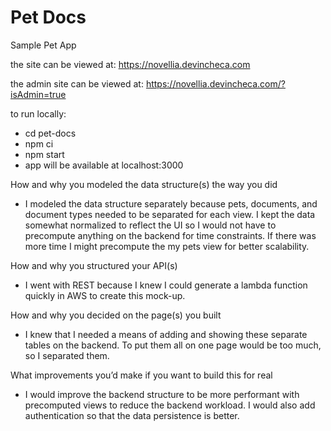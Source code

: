 # Pet Docs
Sample Pet App

the site can be viewed at: https://novellia.devincheca.com

the admin site can be viewed at: https://novellia.devincheca.com/?isAdmin=true

to run locally:
- cd pet-docs
- npm ci
- npm start
- app will be available at localhost:3000


How and why you modeled the data structure(s) the way you did
- I modeled the data structure separately because pets, documents, and document types needed to be separated for each view. I kept the data somewhat normalized to reflect the UI so I would not have to precompute anything on the backend for time constraints. If there was more time I might precompute the my pets view for better scalability.

How and why you structured your API(s)
- I went with REST because I knew I could generate a lambda function quickly in AWS to create this mock-up.

How and why you decided on the page(s) you built
- I knew that I needed a means of adding and showing these separate tables on the backend. To put them all on one page would be too much, so I separated them.

What improvements you’d make if you want to build this for real
- I would improve the backend structure to be more performant with precomputed views to reduce the backend workload. I would also add authentication so that the data persistence is better.
